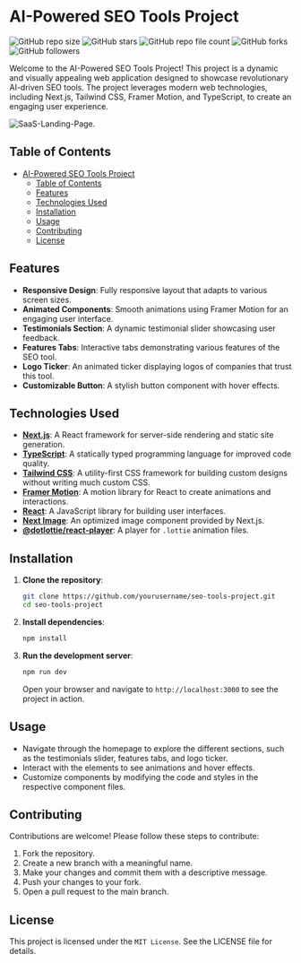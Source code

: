 # AI-Powered SEO Tools Project

![GitHub repo size](https://img.shields.io/github/repo-size/UmbrellaSkiies/saas-landing-page)
![GitHub stars](https://img.shields.io/github/stars/UmbrellaSkiies/saas-landing-page?style=social)
![GitHub repo file count](https://img.shields.io/github/directory-file-count/UmbrellaSkiies/saas-landing-page)
![GitHub forks](https://img.shields.io/github/forks/UmbrellaSkiies/saas-landing-page?style=social)
![GitHub followers](https://img.shields.io/github/followers/UmbrellaSkiies?label=Followers&logoColor=blue&style=flat)

Welcome to the AI-Powered SEO Tools Project! This project is a dynamic and visually appealing web application designed to showcase revolutionary AI-driven SEO tools. The project leverages modern web technologies, including Next.js, Tailwind CSS, Framer Motion, and TypeScript, to create an engaging user experience.

![SaaS-Landing-Page.](https://github.com/UmbrellaSkiies/saas-landing-page/blob/main/public/cover.png)

## Table of Contents

- [AI-Powered SEO Tools Project](#ai-powered-seo-tools-project)
  - [Table of Contents](#table-of-contents)
  - [Features](#features)
  - [Technologies Used](#technologies-used)
  - [Installation](#installation)
  - [Usage](#usage)
  - [Contributing](#contributing)
  - [License](#license)


## Features

- **Responsive Design**: Fully responsive layout that adapts to various screen sizes.
- **Animated Components**: Smooth animations using Framer Motion for an engaging user interface.
- **Testimonials Section**: A dynamic testimonial slider showcasing user feedback.
- **Features Tabs**: Interactive tabs demonstrating various features of the SEO tool.
- **Logo Ticker**: An animated ticker displaying logos of companies that trust this tool.
- **Customizable Button**: A stylish button component with hover effects.


## Technologies Used

- **[Next.js](https://nextjs.org/)**: A React framework for server-side rendering and static site generation.
- **[TypeScript](https://www.typescriptlang.org/)**: A statically typed programming language for improved code quality.
- **[Tailwind CSS](https://tailwindcss.com/)**: A utility-first CSS framework for building custom designs without writing much custom CSS.
- **[Framer Motion](https://www.framer.com/motion/)**: A motion library for React to create animations and interactions.
- **[React](https://reactjs.org/)**: A JavaScript library for building user interfaces.
- **[Next Image](https://nextjs.org/docs/api-reference/next/image)**: An optimized image component provided by Next.js.
- **[@dotlottie/react-player](https://github.com/dotlottie/dotlottie-player)**: A player for `.lottie` animation files.


## Installation

1. **Clone the repository**:

   ```bash
   git clone https://github.com/yourusername/seo-tools-project.git
   cd seo-tools-project
   ```

2. **Install dependencies**:
   ```bash
   npm install
   ```

3. **Run the development server**:
   ```bash
   npm run dev
   ```
   Open your browser and navigate to `http://localhost:3000` to see the project in action.


## Usage

   - Navigate through the homepage to explore the different sections, such as the testimonials slider, features tabs, and logo ticker.
   - Interact with the elements to see animations and hover effects.
   - Customize components by modifying the code and styles in the respective component files.


## Contributing

Contributions are welcome! Please follow these steps to contribute:

   1. Fork the repository.
   2. Create a new branch with a meaningful name.
   3. Make your changes and commit them with a descriptive message.
   4. Push your changes to your fork.
   5. Open a pull request to the main branch.


## License
This project is licensed under the `MIT License`. See the LICENSE file for details.


